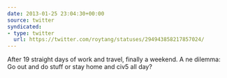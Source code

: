 ```yaml
---
date: 2013-01-25 23:04:30+00:00
source: twitter
syndicated:
- type: twitter
  url: https://twitter.com/roytang/statuses/294943858217857024/
---
```


After 19 straight days of work and travel, finally a weekend. A ne dilemma: Go out and do stuff or stay home and civ5 all day?